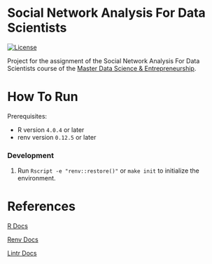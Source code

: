 # Social Network Analysis For Data Scientists
[![License](https://img.shields.io/github/license/jads-master-team-1/sna4ds)](https://github.com/jads-master-team-1/sna4ds/blob/master/LICENSE)

Project for the assignment of the Social Network Analysis For Data Scientists course of the [Master Data Science & Entrepreneurship](https://www.jads.nl/education/master-data-science-entrepreneurship/).

# How To Run

Prerequisites:
* R version ```4.0.4``` or later
* renv version ```0.12.5``` or later

### Development

1. Run ```Rscript -e "renv::restore()"``` or ```make init``` to initialize the environment.

# References

[R Docs](https://cran.r-project.org/doc/manuals/r-release/R-intro.html)

[Renv Docs](https://rstudio.github.io/renv/index.html)

[Lintr Docs](https://github.com/jimhester/lintr)

